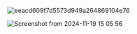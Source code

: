 ![eeacd609f7d5573d949a264869104e76](https://github.com/user-attachments/assets/92016971-203c-42ee-a31c-f424ea7ed886)

![Screenshot from 2024-11-19 15 05 56](https://github.com/user-attachments/assets/ae66856e-4002-4be9-9661-a56be11ce499)
